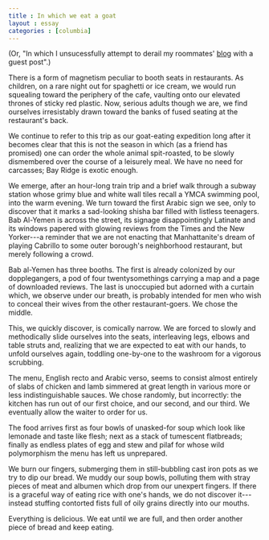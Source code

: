 ```yaml
---
title : In which we eat a goat
layout : essay
categories : [columbia]
---
```


(Or, "In which I unsucessfully attempt to derail my roommates'
[blog](http://allovernewyork.blogspot.com/) with a guest post".)

<p class='offset'>There is a form of magnetism peculiar to booth seats in
restaurants. As children, on a rare night out for spaghetti or ice cream, we
would run squealing toward the periphery of the cafe, vaulting onto our elevated
thrones of sticky red plastic. Now, serious adults though we are, we find
ourselves irresistably drawn toward the banks of fused seating at the
restaurant's back.</p>

We continue to refer to this trip as our goat-eating expedition long after it
becomes clear that this is not the season in which (as a friend has promised)
one can order the whole animal spit-roasted, to be slowly dismembered over the
course of a leisurely meal. We have no need for carcasses; Bay Ridge is exotic
enough.

We emerge, after an hour-long train trip and a brief walk through a subway
station whose grimy blue and white wall tiles recall a YMCA swimming pool, into
the warm evening. We turn toward the first Arabic sign we see, only to discover
that it marks a sad-looking shisha bar filled with listless teenagers. Bab
Al-Yemen is across the street, its signage disappointingly Latinate and its
windows papered with glowing reviews from the Times and the New Yorker---a
reminder that we are not enacting that Manhattanite's dream of playing Cabrillo
to some outer borough's neighborhood restaurant, but merely following a crowd.

Bab al-Yemen has three booths. The first is already colonized by our
dopplegangers, a pod of four twentysomethings carrying a map and a page of
downloaded reviews. The last is unoccupied but adorned with a curtain which, we
observe under our breath, is probably intended for men who wish to conceal their
wives from the other restaurant-goers. We chose the middle.

This, we quickly discover, is comically narrow. We are forced to slowly and
methodically slide ourselves into the seats, interleaving legs, elbows and table
struts and, realizing that we are expected to eat with our hands, to unfold
ourselves again, toddling one-by-one to the washroom for a vigorous scrubbing.

The menu, English <span class='foreign'>recto</span> and Arabic <span
class='foreign'>verso</span>, seems to consist almost entirely of slabs of
chicken and lamb simmered at great length in various more or less
indistinguishable sauces. We chose randomly, but incorrectly: the kitchen has
run out of our first choice, and our second, and our third. We eventually allow
the waiter to order for us.

The food arrives first as four bowls of unasked-for soup which look like
lemonade and taste like flesh; next as a stack of tumescent flatbreads; finally
as endless plates of egg and stew and pilaf for whose wild polymorphism the menu
has left us unprepared.

We burn our fingers, submerging them in still-bubbling cast iron pots as we try
to dip our bread. We muddy our soup bowls, polluting them with stray pieces of
meat and albumen which drop from our unexpert fingers. If there is a graceful
way of eating rice with one's hands, we do not discover it---instead stuffing
contorted fists full of oily grains directly into our mouths. 

Everything is delicious. We eat until we are full, and then order another piece
of bread and keep eating.
